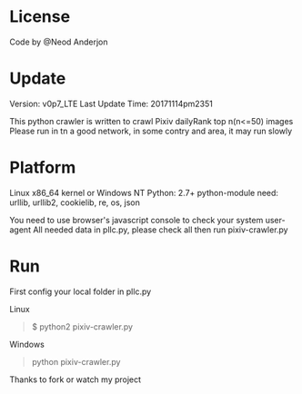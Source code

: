 License
======
Code by </MATRIX>@Neod Anderjon

Update
======
Version: v0p7_LTE
Last Update Time: 20171114pm2351

This python crawler is written to crawl Pixiv dailyRank top n(n<=50) images
Please run in tn a good network, in some contry and area, it may run slowly

Platform
======
Linux x86_64 kernel or Windows NT
Python: 2.7+
python-module need: urllib, urllib2, cookielib, re, os, json

You need to use browser's javascript console to check your system user-agent
All needed data in pllc.py, please check all then run pixiv-crawler.py

Run
======
First config your local folder in pllc.py

Linux
>$ python2 pixiv-crawler.py

Windows
> python pixiv-crawler.py


Thanks to fork or watch my project

